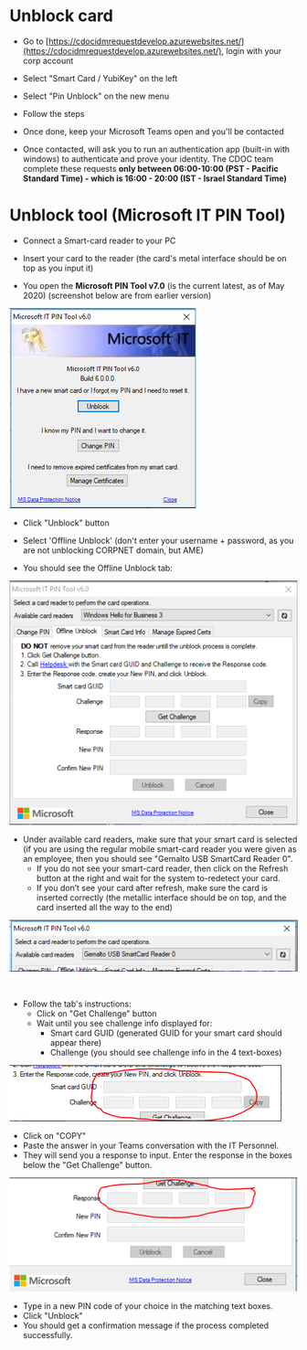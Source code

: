 # Unblock card

- Go to [https://cdocidmrequestdevelop.azurewebsites.net/](https://cdocidmrequestdevelop.azurewebsites.net/), login with your corp account

- Select "Smart Card / YubiKey" on the left

- Select "Pin Unblock" on the new menu

- Follow the steps

- Once done, keep your Microsoft Teams open and you'll be contacted

- Once contacted, will ask you to run an authentication app (built-in with windows) to authenticate and prove your identity.
The CDOC team complete these requests **only between 06:00-10:00 (PST - Pacific Standard Time) - which is 16:00 - 20:00 (IST - Israel Standard Time)**

# Unblock tool (Microsoft IT PIN Tool)

- Connect a Smart-card reader to your PC

- Insert your card to the reader (the card's metal interface should be on top as you input it)

- You open the **Microsoft PIN Tool v7.0** (is the current latest, as of May 2020) (screenshot below are from earlier version)

![](./.attachments/PinTool.png)

- Click "Unblock" button

- Select 'Offline Unblock' (don't enter your username + password, as you are not unblocking CORPNET domain, but AME)
	
- You should see the Offline Unblock tab:

![](./.attachments/PinToolOfflineUnblock.png)

- Under available card readers, make sure that your smart card is selected (if you are using the regular mobile smart-card reader you were given as an employee, then you should see "Gemalto USB SmartCard Reader 0".
   - If you do not see your smart-card reader, then click on the Refresh button at the right and wait for the system to-redetect your card.
   - If you don’t see your card after refresh, make sure the card is inserted correctly (the metallic interface should be on top, and the card inserted all the way to the end)
   
![](./.attachments/PinToolAvailableCardReaders.png)
   
<image>

- Follow the tab's instructions:
   - Click on "Get Challenge" button
   - Wait until you see challenge info displayed for:
      - Smart card GUID (generated GUID for your smart card should appear there)
      - Challenge (you should see challenge info in the 4 text-boxes)

![](./.attachments/PinToolGuidAndChallenge.png)
	  
   - Click on "COPY"
   - Paste the answer in your Teams conversation with the IT Personnel.
   - They will send you a response to input. Enter the response in the boxes below the "Get Challenge" button.
   
![](./.attachments/PinToolResponse.png)

   - Type in a new PIN code of your choice in the matching text boxes.
   - Click "Unblock"
   - You should get a confirmation message if the process completed successfully.


